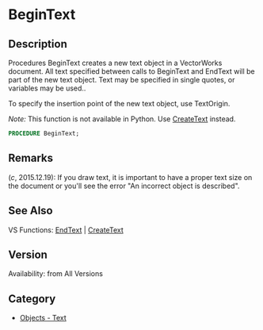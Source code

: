 # BeginText

## Description
Procedures BeginText creates a new text object in a VectorWorks document. All text specified between calls to BeginText and EndText will be part of the new text object.
Text may be specified in single quotes, or variables may be used..

To specify the insertion point of the new text object, use TextOrigin.

_Note:_ This function is not available in Python. Use [CreateText](CreateText.md) instead.

```pascal
PROCEDURE BeginText;
```

## Remarks
(*_c_*, 2015.12.19): If you draw text, it is important to have a proper text size on the document or you'll see the error "An incorrect object is described".

## See Also
VS Functions:
[EndText](EndText.md) 
| [CreateText](CreateText.md)

## Version
Availability: from All Versions

## Category
* [Objects - Text](../Categories/Objects%20-%20Text.md)

